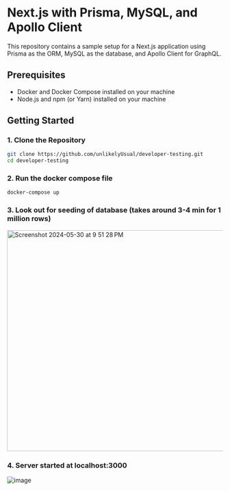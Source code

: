 # Next.js with Prisma, MySQL, and Apollo Client

This repository contains a sample setup for a Next.js application using Prisma as the ORM, MySQL as the database, and Apollo Client for GraphQL.

## Prerequisites

- Docker and Docker Compose installed on your machine
- Node.js and npm (or Yarn) installed on your machine

## Getting Started

### 1. Clone the Repository

```sh
git clone https://github.com/unlikelyUsual/developer-testing.git
cd developer-testing

```

### 2. Run the docker compose file

```sh
docker-compose up
```

### 3. Look out for seeding of database (takes around 3-4 min for 1 million rows)
<img width="515" alt="Screenshot 2024-05-30 at 9 51 28 PM" src="https://github.com/unlikelyUsual/developer-testing/assets/23253492/949492ff-858e-4d18-a05f-d5bfb7d1e2f1">


### 4. Server started at localhost:3000
![image](https://github.com/unlikelyUsual/developer-testing/assets/23253492/4c7aa09f-2b1d-45ee-8218-792ac6d0cac7)


